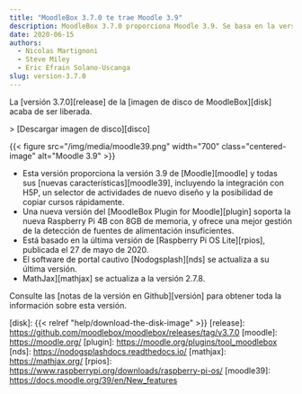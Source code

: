 ```yaml
---
title: "MoodleBox 3.7.0 te trae Moodle 3.9"
description: MoodleBox 3.7.0 proporciona Moodle 3.9. Se basa en la versión Raspberry Pi OS publicada el 27 de mayo de 2020.
date: 2020-06-15
authors:
  - Nicolas Martignoni
  - Steve Miley
  - Eric Efrain Solano-Uscanga
slug: version-3.7.0
---
```


La [versión 3.7.0][release] de la [imagen de disco de MoodleBox][disk] acaba de ser liberada.

&gt; [Descargar imagen de disco][disco]

{{< figure src="/img/media/moodle39.png" width="700" class="centered-image" alt="Moodle 3.9" >}}

  - Esta versión proporciona la versión 3.9 de [Moodle][moodle] y todas sus [nuevas características][moodle39], incluyendo la integración con H5P, un selector de actividades de nuevo diseño y la posibilidad de copiar cursos rápidamente.
  - Una nueva versión del [MoodleBox Plugin for Moodle][plugin] soporta la nueva Raspberry Pi 4B con 8GB de memoria, y ofrece una mejor gestión de la detección de fuentes de alimentación insuficientes.
  - Está basado en la última versión de [Raspberry Pi OS Lite][rpios], publicada el 27 de mayo de 2020.
  - El software de portal cautivo [Nodogsplash][nds] se actualiza a su última versión.
  - MathJax][mathjax] se actualiza a la versión 2.7.8.

Consulte las [notas de la versión en Github][versión] para obtener toda la información sobre esta versión.

 [disk]: {{< relref "help/download-the-disk-image" >}}
 [release]: https://github.com/moodlebox/moodlebox/releases/tag/v3.7.0
 [moodle]: https://moodle.org/
 [plugin]: https://moodle.org/plugins/tool_moodlebox
 [nds]: https://nodogsplashdocs.readthedocs.io/
 [mathjax]: https://mathjax.org/
 [rpios]: https://www.raspberrypi.org/downloads/raspberry-pi-os/
 [moodle39]: https://docs.moodle.org/39/en/New_features
